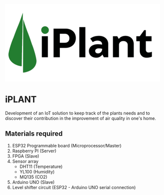 ![iPlant logo](https://raw.githubusercontent.com/juanmarinmo/iPlant/master/assets/proyecto.png)


# iPLANT

Development of an IoT solution to keep track of the plants needs and to discover their contribution in the improvement of air quality in one's home.

## Materials required

1. ESP32 Programmable board (Microprocessor/Master)
2. Raspberry PI (Server)
3. FPGA (Slave)
4. Sensor array
	- DHT11 (Temperature)
	- YL100 (Humidity)
	- MQ135 (CO2)
5. Arduino UNO (Slave)
6. Level shifter circuit (ESP32 - Arduino UNO serial connection)



